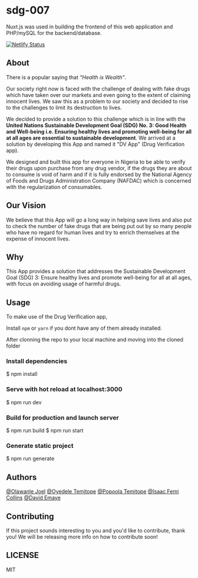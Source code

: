 # sdg-007
Nuxt.js was used in building the frontend of this web application and PHP/mySQL for the backend/database.

[![Netlify Status](https://api.netlify.com/api/v1/badges/0bd0cc77-51a0-458f-80f7-aa979252c345/deploy-status)](https://app.netlify.com/sites/dv-app/deploys)

## About
There is a popular saying that _"Health is Wealth"_.

Our society right now is faced with the challenge of dealing with fake drugs which have taken over our markets and even going to the extent of claiming innocent lives.
We saw this as a problem to our society and decided to rise to the challenges to limit its destruction to lives.

We decided to provide a solution to this challenge which is in line with the **United Nations Sustainable Development Goal (SDG) No. 3: Good Health and Well-being i.e. Ensuring healthy lives and promoting well-being for all at all ages are essential to sustainable development**.
We arrived at a solution by developing this App and named it "DV App" (Drug Verification app).

We designed and built this app for everyone in Nigeria to be able to verify their drugs upon purchase from any drug vendor, if the drugs they are about to consume is void of harm and if it is fully endorsed by the National Agency of Foods and Drugs Administration Company (NAFDAC) which is concerned with the regularization of consumables.

## Our Vision

We believe that this App will go a long way in helping save lives and also put to check the number of fake drugs that are being put out by so many people who have no regard for human lives and try to enrich themselves at the expense of innocent lives.

## Why

This App provides a solution that addresses the Sustainable Development Goal (SDG) 3: Ensure healthy lives and promote well-being for all at all ages, with focus on avoiding usage of harmful drugs.


## Usage
To make use of the Drug Verification app,

Install `npm` or `yarn` if you dont have any of them already installed.

After clonning the repo to your local machine and moving into the cloned folder

### Install dependencies
$ npm install

### Serve with hot reload at localhost:3000
$ npm run dev

### Build for production and launch server
$ npm run build
$ npm run start

### Generate static project
$ npm run generate

## Authors

[@Olawanle Joel](https://github.com/olawanlejoel)
[@Oyedele Temitope](https://github.com/oyedeletemitope)
[@Popoola Temitope](https://github.com/popoolatopzy)
[@Isaac Femi Collins](https://github.com/femicollins83)
[@David Emaye](https://github.com/emodot)


## Contributing

If this project sounds interesting to you and you'd like to contribute, thank you!
We will be releasing more info on how to contribute soon!

## LICENSE
MIT

